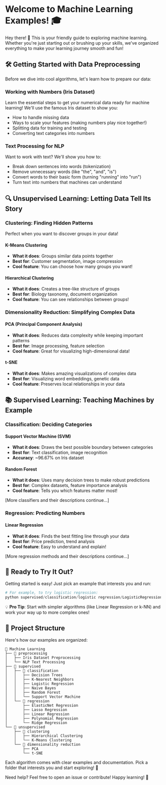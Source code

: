# Welcome to Machine Learning Examples! 🎓

Hey there! 👋 This is your friendly guide to exploring machine learning. Whether you're just starting out or brushing up your skills, we've organized everything to make your learning journey smooth and fun!

## 🛠️ Getting Started with Data Preprocessing

Before we dive into cool algorithms, let's learn how to prepare our data:

### Working with Numbers (Iris Dataset)
Learn the essential steps to get your numerical data ready for machine learning! We'll use the famous Iris dataset to show you:
- How to handle missing data
- Ways to scale your features (making numbers play nice together!)
- Splitting data for training and testing
- Converting text categories into numbers

### Text Processing for NLP
Want to work with text? We'll show you how to:
- Break down sentences into words (tokenization)
- Remove unnecessary words (like "the", "and", "is")
- Convert words to their basic form (turning "running" into "run")
- Turn text into numbers that machines can understand

## 🔍 Unsupervised Learning: Letting Data Tell Its Story

### Clustering: Finding Hidden Patterns
Perfect when you want to discover groups in your data!

#### K-Means Clustering
- **What it does**: Groups similar data points together
- **Best for**: Customer segmentation, image compression
- **Cool feature**: You can choose how many groups you want!

#### Hierarchical Clustering
- **What it does**: Creates a tree-like structure of groups
- **Best for**: Biology taxonomy, document organization
- **Cool feature**: You can see relationships between groups!

### Dimensionality Reduction: Simplifying Complex Data

#### PCA (Principal Component Analysis)
- **What it does**: Reduces data complexity while keeping important patterns
- **Best for**: Image processing, feature selection
- **Cool feature**: Great for visualizing high-dimensional data!

#### t-SNE
- **What it does**: Makes amazing visualizations of complex data
- **Best for**: Visualizing word embeddings, genetic data
- **Cool feature**: Preserves local relationships in your data

## 📚 Supervised Learning: Teaching Machines by Example

### Classification: Deciding Categories

#### Support Vector Machine (SVM)
- **What it does**: Draws the best possible boundary between categories
- **Best for**: Text classification, image recognition
- **Accuracy**: ~96.67% on Iris dataset

#### Random Forest
- **What it does**: Uses many decision trees to make robust predictions
- **Best for**: Complex datasets, feature importance analysis
- **Cool feature**: Tells you which features matter most!

[More classifiers and their descriptions continue...]

### Regression: Predicting Numbers

#### Linear Regression
- **What it does**: Finds the best fitting line through your data
- **Best for**: Price prediction, trend analysis
- **Cool feature**: Easy to understand and explain!

[More regression methods and their descriptions continue...]

## 🚀 Ready to Try It Out?

Getting started is easy! Just pick an example that interests you and run:

```python
# For example, to try logistic regression:
python supervised/classification/logistic regression/LogisticRegression.py
```

💡 **Pro Tip**: Start with simpler algorithms (like Linear Regression or k-NN) and work your way up to more complex ones!

## 📂 Project Structure

Here's how our examples are organized:

```
📁 Machine Learning
├── 📁 preprocessing
│   ├── Iris Dataset Preprocessing
│   └── NLP Text Processing
├── 📁 supervised
│   ├── 📁 classification
│   │   ├── Decision Trees
│   │   ├── K-Nearest Neighbors
│   │   ├── Logistic Regression
│   │   ├── Naive Bayes
│   │   ├── Random Forest
│   │   └── Support Vector Machine
│   └── 📁 regression
│       ├── ElasticNet Regression
│       ├── Lasso Regression
│       ├── Linear Regression
│       ├── Polynomial Regression
│       └── Ridge Regression
└── 📁 unsupervised
    ├── 📁 clustering
    │   ├── Hierarchical Clustering
    │   └── K-Means Clustering
    └── 📁 dimensionality reduction
        ├── PCA
        └── t-SNE
```

Each algorithm comes with clear examples and documentation. Pick a folder that interests you and start exploring! 🚀

Need help? Feel free to open an issue or contribute! Happy learning! 🎉